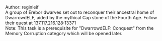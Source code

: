 Author: reginleif<br>
A group of Erebor dwarves set out to reconquer their ancestral home of DwarrowdELF, aided by the mythical Cap stone of the Fourth Age. Follow their quest at 137.117.216.128:13371<br>
Note: This task is a prerequisite for "DwarrowdELF: Conquest" from the Memory Corruption category which will be opened later.